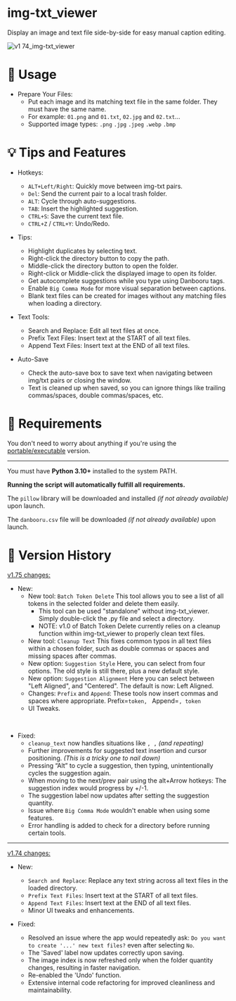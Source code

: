 [comment]: <> (CTRL+K V: Open preview side-by-side)

# img-txt_viewer
Display an image and text file side-by-side for easy manual caption editing.

![v1 74_img-txt_viewer](https://github.com/Nenotriple/img-txt_viewer/assets/70049990/7949c61d-c507-4dd2-934c-906feef3b9fe)

# 📝 Usage

- Prepare Your Files:
  - Put each image and its matching text file in the same folder. They must have the same name.
  - For example: `01.png` and `01.txt`, `02.jpg` and `02.txt`...
  - Supported image types: `.png` `.jpg` `.jpeg` `.webp` `.bmp`

# 💡 Tips and Features

- Hotkeys:
  - `ALT+Left/Right`: Quickly move between img-txt pairs.
  - `Del`: Send the current pair to a local trash folder.
  - `ALT`: Cycle through auto-suggestions.
  - `TAB`: Insert the highlighted suggestion.
  - `CTRL+S`: Save the current text file.
  - `CTRL+Z` / `CTRL+Y`: Undo/Redo.

- Tips:
  - Highlight duplicates by selecting text.
  - Right-click the directory button to copy the path.
  - Middle-click the directory button to open the folder.
  - Right-click or Middle-click the displayed image to open its folder.
  - Get autocomplete suggestions while you type using Danbooru tags.
  - Enable `Big Comma Mode` for more visual separation between captions.
  - Blank text files can be created for images without any matching files when loading a directory.

- Text Tools:
  - Search and Replace: Edit all text files at once.
  - Prefix Text Files: Insert text at the START of all text files.
  - Append Text Files: Insert text at the END of all text files.

 - Auto-Save
   - Check the auto-save box to save text when navigating between img/txt pairs or closing the window.
   - Text is cleaned up when saved, so you can ignore things like trailing commas/spaces, double commas/spaces, etc.

# 🚩 Requirements

You don't need to worry about anything if you're using the [portable/executable](https://github.com/Nenotriple/img-txt_viewer/releases?q=executable&expanded=true) version.

___

You must have **Python 3.10+** installed to the system PATH.

**Running the script will automatically fulfill all requirements.**

The `pillow` library will be downloaded and installed *(if not already available)* upon launch.

The `danbooru.csv` file will be downloaded *(if not already available)* upon launch.

# 📜 Version History

[v1.75 changes:](https://github.com/Nenotriple/img-txt_viewer/releases/tag/v1.75)
  - New:
    - New tool: `Batch Token Delete` This tool allows you to see a list of all tokens in the selected folder and delete them easily.
      - This tool can be used "standalone" without img-txt_viewer. Simply double-click the .py file and select a directory.
      - NOTE: v1.0 of Batch Token Delete currently relies on a cleanup function within img-txt_viewer to properly clean text files.
    - New tool: `Cleanup Text` This fixes common typos in all text files within a chosen folder, such as double commas or spaces and missing spaces after commas.
    - New option: `Suggestion Style` Here, you can select from four options. The old style is still there, plus a new default style.
    - New option: `Suggestion Alignment` Here you can select between "Left Aligned", and "Centered". The default is now: Left Aligned.
    - Changes: `Prefix` and `Append`: These tools now insert commas and spaces where appropriate. Prefix=`token, ` Append=`, token`
    - UI Tweaks.

<br>

  - Fixed:
    - `cleanup_text` now handles situations like `, ,` *(and repeating)*
    - Further improvements for suggested text insertion and cursor positioning. *(This is a tricky one to nail down)*
    - Pressing “Alt” to cycle a suggestion, then typing, unintentionally cycles the suggestion again.
    - When moving to the next/prev pair using the alt+Arrow hotkeys: The suggestion index would progress by +/-1.
    - The suggestion label now updates after setting the suggestion quantity.
    - Issue where `Big Comma Mode` wouldn't enable when using some features.
    - Error handling is added to check for a directory before running certain tools.

___

[v1.74 changes:](https://github.com/Nenotriple/img-txt_viewer/releases/tag/v1.74)
  - New:
    - `Search and Replace`: Replace any text string across all text files in the loaded directory.
    - `Prefix Text Files`: Insert text at the START of all text files.
    - `Append Text Files`: Insert text at the END of all text files.
    - Minor UI tweaks and enhancements.

  - Fixed:
    - Resolved an issue where the app would repeatedly ask: `Do you want to create '...' new text files?` even after selecting `No`.
    - The 'Saved' label now updates correctly upon saving.
    - The image index is now refreshed only when the folder quantity changes, resulting in faster navigation.
    - Re-enabled the 'Undo' function.
    - Extensive internal code refactoring for improved cleanliness and maintainability.
